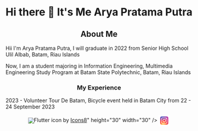 <h1 align="center">Hi there 👋 It's Me Arya Pratama Putra</h1>

<!--
**AryaPratamaPutra-10/AryaPratamaPutra-10** is a ✨ _special_ ✨ repository because its `README.md` (this file) appears on your GitHub profile.

Here are some ideas to get you started:

- 🔭 I’m currently working on ...
- 🌱 I’m currently learning **at Batam State Polytechnic**
- 👯 I’m looking to collaborate on ...
- 🤔 I’m looking for help with ...
- 💬 Ask me about ...
- 📫 How to reach me: **aryaaja6104@gmail.com**
- 😄 Pronouns: ...
- ⚡ Fun fact: ...
-->

<h2 align="center">About Me</h2>

<p1 align="center">Hii I'm Arya Pratama Putra, I will graduate in 2022 from Senior High School Ulil Albab, Batam, Riau Islands </p1>

<p2 align="center"> Now, I am a student majoring in Information Engineering, Multimedia Engineering Study Program at Batam State Polytechnic, Batam, Riau Islands </p2>

<h3 align="center">My Experience</h3>
<p1 align="center">2023 - Volunteer Tour De Batam, Bicycle event held in Batam City from 22 - 24 September 2023 </p1>


<p align="center">
<a target="blank"><img align="center" src="<a target="_blank" href="https://icons8.com/icon/7I3BjCqe9rjG/flutter">Flutter</a> icon by <a target="_blank" href="https://icons8.com">Icons8</a>" height="30" width="30" /> </a>
<a href="https://www.instagram.com/aryapratamaaputra?igsh=MW93M3Vtbjc5c3k5Zg%3D%3D&utm_source=qr" target="blank"><img align="center" src="InstagramIcon.png" height="30" width="30" /> </a>
</p>